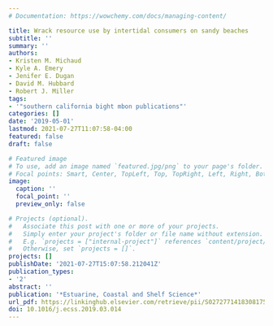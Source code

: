 ```yaml
---
# Documentation: https://wowchemy.com/docs/managing-content/

title: Wrack resource use by intertidal consumers on sandy beaches
subtitle: ''
summary: ''
authors:
- Kristen M. Michaud
- Kyle A. Emery
- Jenifer E. Dugan
- David M. Hubbard
- Robert J. Miller
tags:
- '"southern california bight mbon publications"'
categories: []
date: '2019-05-01'
lastmod: 2021-07-27T11:07:58-04:00
featured: false
draft: false

# Featured image
# To use, add an image named `featured.jpg/png` to your page's folder.
# Focal points: Smart, Center, TopLeft, Top, TopRight, Left, Right, BottomLeft, Bottom, BottomRight.
image:
  caption: ''
  focal_point: ''
  preview_only: false

# Projects (optional).
#   Associate this post with one or more of your projects.
#   Simply enter your project's folder or file name without extension.
#   E.g. `projects = ["internal-project"]` references `content/project/deep-learning/index.md`.
#   Otherwise, set `projects = []`.
projects: []
publishDate: '2021-07-27T15:07:58.212041Z'
publication_types:
- '2'
abstract: ''
publication: '*Estuarine, Coastal and Shelf Science*'
url_pdf: https://linkinghub.elsevier.com/retrieve/pii/S0272771418308175
doi: 10.1016/j.ecss.2019.03.014
---
```


